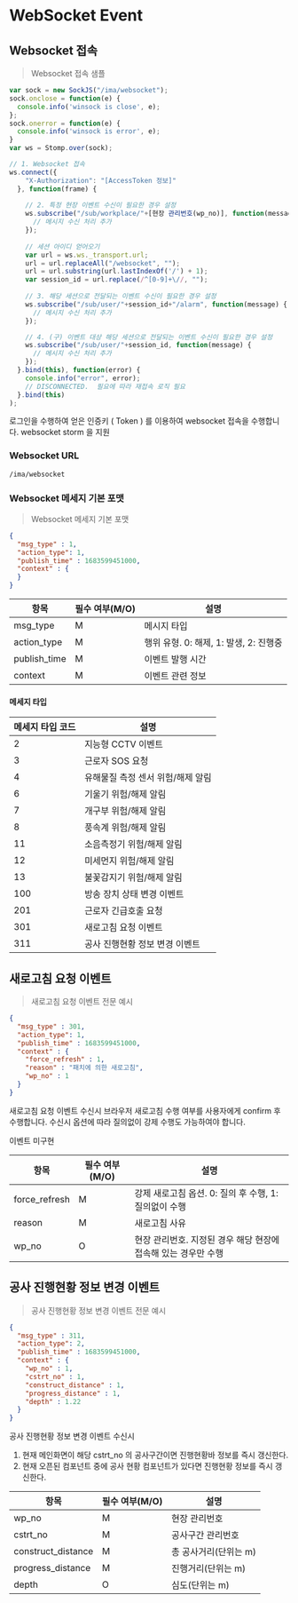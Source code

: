 # WebSocket Event

## Websocket 접속

> Websocket 접속 샘플

```javascript
var sock = new SockJS("/ima/websocket");
sock.onclose = function(e) {
  console.info('winsock is close', e);
};
sock.onerror = function(e) {
  console.info('winsock is error', e);
}
var ws = Stomp.over(sock);

// 1. Websocket 접속
ws.connect({
    "X-Authorization": "[AccessToken 정보]"
  }, function(frame) {
  
    // 2. 특정 현장 이벤트 수신이 필요한 경우 설정
    ws.subscribe("/sub/workplace/"+[현장 관리번호(wp_no)], function(message) {
      // 메시지 수신 처리 추가
    });
  
    // 세션 아이디 얻어오기
    var url = ws.ws._transport.url;
    url = url.replaceAll("/websocket", "");
    url = url.substring(url.lastIndexOf('/') + 1);
    var session_id = url.replace(/^[0-9]+\//, "");
  
    // 3. 해당 세션으로 전달되는 이벤트 수신이 필요한 경우 설정
    ws.subscribe("/sub/user/"+session_id+"/alarm", function(message) {
      // 메시지 수신 처리 추가
    });

    // 4. (구) 이벤트 대상 해당 세션으로 전달되는 이벤트 수신이 필요한 경우 설정
    ws.subscribe("/sub/user/"+session_id, function(message) {
      // 메시지 수신 처리 추가
    });
  }.bind(this), function(error) {
    console.info("error", error);
    // DISCONNECTED.  필요에 따라 재접속 로직 필요
  }.bind(this)
);
```

로그인을 수행하여 얻은 인증키 ( Token ) 를 이용하여 websocket 접속을 수행합니다. websocket storm 을 지원

### Websocket URL

`/ima/websocket`

### Websocket 메세지 기본 포맷

> Websocket 메세지 기본 포맷

```json
{
  "msg_type" : 1,
  "action_type": 1,
  "publish_time" : 1683599451000,
  "context" : {
  }
}
```

항목 | 필수 여부(M/O) | 설명
--------- |------------| -----------
msg_type	| M          | 메시지 타입
action_type | M          | 행위 유형. 0: 해제, 1: 발생, 2: 진행중
publish_time | M          | 이벤트 발행 시간
context | M          | 이벤트 관련 정보

#### 메세지 타입 

메세지 타입 코드 | 설명
--------- |------------
2	| 지능형 CCTV 이벤트
3	| 근로자 SOS 요청
4	| 유해물질 측정 센서 위험/해제 알림
6	| 기울기 위험/해제 알림
7	| 개구부 위험/해제 알림
8	| 풍속계 위험/해제 알림
11	| 소음측정기 위험/해제 알림
12	| 미세먼지 위험/해제 알림
13	| 불꽃감지기 위험/해제 알림
100	| 방송 장치 상태 변경 이벤트
201	| 근로자 긴급호출 요청
301 | 새로고침 요청 이벤트
311 | 공사 진행현황 정보 변경 이벤트


## 새로고침 요청 이벤트

> 새로고침 요청 이벤트 전문 예시

```json
{
  "msg_type" : 301,
  "action_type": 1,
  "publish_time" : 1683599451000,
  "context" : {
    "force_refresh" : 1,
    "reason" : "패치에 의한 새로고침",
    "wp_no" : 1
  }
}
```

새로고침 요청 이벤트 수신시 브라우저 새로고침 수행 여부를 사용자에게 confirm 후 수행합니다.
수신시 옵션에 따라 질의없이 강제 수행도 가능하여야 합니다.

<aside class="warning">
이벤트 미구현 
</aside>

항목 | 필수 여부(M/O) | 설명
--------- |------------| -----------
force_refresh | M          | 강제 새로고침 옵션. 0: 질의 후 수행, 1: 질의없이 수행
reason | M          | 새로고침 사유
wp_no | O          | 현장 관리번호. 지정된 경우 해당 현장에 접속해 있는 경우만 수행


## 공사 진행현황 정보 변경 이벤트

> 공사 진행현황 정보 변경 이벤트 전문 예시

```json
{
  "msg_type" : 311,
  "action_type": 2,
  "publish_time" : 1683599451000,
  "context" : {
    "wp_no" : 1,
    "cstrt_no" : 1,
    "construct_distance" : 1,
    "progress_distance" : 1,
    "depth" : 1.22
  }
}
```

공사 진행현황 정보 변경 이벤트 수신시

1. 현재 메인화면이 해당 cstrt_no 의 공사구간이면 진행현황바 정보를 즉시 갱신한다.
2. 현재 오픈된 컴포넌트 중에 공사 현황 컴포넌트가 있다면 진행현황 정보를 즉시 갱신한다.


항목 | 필수 여부(M/O) | 설명
--------- |------------| -----------
wp_no | M          | 현장 관리번호
cstrt_no | M          | 공사구간 관리번호
construct_distance | M          | 총 공사거리(단위는 m)
progress_distance | M          | 진행거리(단위는 m)
depth | O          | 심도(단위는 m)





